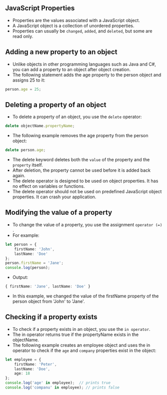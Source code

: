 ## JavaScript Properties
- Properties are the values associated with a JavaScript object.
- A JavaScript object is a collection of unordered properties.
- Properties can usually be `changed`, `added`, and `deleted`, but some are read only.

## Adding a new property to an object
- Unlike objects in other programming languages such as Java and C#, you can add a property to an object after object creation.
- The following statement adds the age property to the person object and assigns 25 to it:
```ts
person.age = 25;
```

## Deleting a property of an object
- To delete a property of an object, you use the `delete` operator:
```ts
delete objectName.propertyName;
```
- The following example removes the age property from the person object:
```ts
delete person.age;
```
- The delete keyword deletes both the `value` of the property and the `property` itself.
- After deletion, the property cannot be used before it is added back again.
- The delete operator is designed to be used on object properties. It has no effect on variables or functions.
- The delete operator should not be used on predefined JavaScript object properties. It can crash your application.

## Modifying the value of a property
- To change the value of a property, you use the assignment `operator (=)` .
- For example:
```ts
let person = {
    firstName: 'John',
    lastName: 'Doe'
};
person.firstName = 'Jane';
console.log(person);
```
- Output:
```ts
{ firstName: 'Jane', lastName: 'Doe' }
```
- In this example, we changed the value of the firstName property of the person object from 'John' to 'Jane'.

## Checking if a property exists
- To check if a property exists in an object, you use the `in operator`.
- The in operator returns true if the propertyName exists in the objectName.
- The following example creates an employee object and uses the in operator to check if the `age` and `company` properties exist in the object:
```ts
let employee = {
    firstName: 'Peter',
    lastName: 'Doe',
    age: 18
};
console.log('age' in employee);  // prints true
console.log('companu' in employee); // prints false
```
